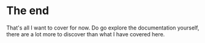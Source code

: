 ﻿# The end

That's all I want to cover for now. Do go explore the documentation yourself, there are a lot more to discover than what I have covered here.